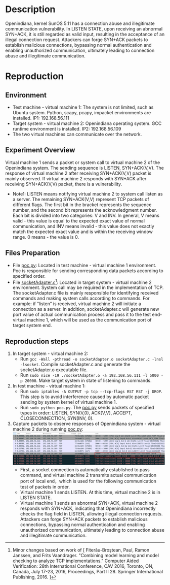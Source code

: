 # Description
Openindiana, kernel SunOS 5.11 has a connection abuse and illegitimate communication vulnerability. In LISTEN STATE, upon receiving an abnormal SYN+ACK, it is still regarded as valid input, resulting in the acceptance of an illegal connection request. Attackers can forge SYN+ACK packets to establish malicious connections, bypassing normal authentication and enabling unauthorized communication, ultimately leading to connection abuse and illegitimate communication.

# Reproduction
## Environment
* Test machine - virtual machine 1: The system is not limited, such as Ubuntu system. Python, scapy, pcapy, impacket environments are installed. IP1: 192.168.56.111 
* Target system - virtual machine 2: Openindiana operating system. GCC runtime environment is installed. IP2: 192.168.56.109
* The two virtual machines can communicate over the network.

## Experiment Overview
Virtual machine 1 sends a packet or system call to virtual machine 2 of the Openindiana system. The sending sequence is LISTEN, SYN+ACK(V,V). The response of virtual machine 2 after receiving SYN+ACK(V,V) packet is mainly observed. If virtual machine 2 responds with SYN+ACK after receiving SYN+ACK(V,V) packet, there is a vulnerability. 
* Note1: LISTEN means notifying virtual machine 2 to system call listen as a server. The remaining SYN+ACK(V,V) represent TCP packets of different flags. The first bit in the bracket represents the sequence number, and the second bit represents the acknowledgment number. Each bit is divided into two categories: V and INV. ​​In general​​, V means valid - this value is equal to the expected exact value of normal communication, and INV means invalid - this value does not exactly match the expected exact value and is within the receiving window range. 0 means - the value is 0.

## Files Preparation
* File [poc.py](https://github.com/zq-star/TCP-Vuln-Report/blob/master/Omnios-r151046-5.11/tcp-flag-validation/poc.py): Located in test machine - virtual machine 1 environment. Poc is responsible for sending corresponding data packets according to specified order. 
* File [socketAdapter.c](https://github.com/zq-star/TCP-Vuln-Report/blob/master/Omnios-r151046-5.11/SutAdapter/socketAdapter.c)[^socketAdapterCode]: Located in target system - virtual machine 2 environment. System call may be required in the implementation of TCP. The socketAdapter.c file is mainly responsible for identifying received commands and making system calls according to commands. For example: if “listen” is received, virtual machine 2 will initiate a connection as a server. In addition, socketAdapter.c will generate new port value of actual communication process and pass it to the test end-virtual machine 1, which will be used as the communication port of target system end.

## Reproduction steps
1. In target system - virtual machine 2:
   * Run `gcc -Wall -pthread -o socketAdapter.o socketAdapter.c -lnsl -lsocket`. Compile socketAdapter.c and generate the socketAdapter.o executable file. 
   * Run `sudo nice -19 ./socketAdapter.o -a 192.168.56.111 -l 5000 -p 20000`. Make target system in state of listening to commands.
2. In test machine - virtual machine 1:
   * Run `sudo iptables -A OUTPUT -p tcp --tcp-flags RST RST -j DROP`. This step is to avoid interference caused by automatic packet sending by system kernel of virtual machine 1.
   * Run `sudo python poc.py`. The [poc.py](https://github.com/zq-star/TCP-Vuln-Report/blob/master/Omnios-r151046-5.11/tcp-flag-validation/poc.py) sends packets of specified types in order: LISTEN, SYN(V,0), ACK(V,V), ACCEPT, CLOSECONNECTION, SYN(INV, 0).
3. Capture packets to observe responses of Openindiana system - virtual machine 2 during running [poc.py](https://github.com/zq-star/TCP-Vuln-Report/blob/master/Omnios-r151046-5.11/tcp-syn-in-fin-wait-1/poc.py):
![packets](https://github.com/zq-star/TCP-Vuln-Report/blob/master/Omnios-r151046-5.11/pictures/tcp-flag-validation.png)
   * First, a socket connection is automatically established to pass command, and virtual machine 2 transmits actual communication port of local end，which is used for the following communication test of packets in order.
   * Virtual machine 1 sends LISTEN. At this time, virtual machine 2 is in LISTEN STATE.
   * Virtual machine 1 sends an abnormal SYN+ACK, virtual machine 2 responds with SYN+ACK, indicating that Openindiana incorrectly checks the flag field in LISTEN, allowing illegal connection requests. Attackers can forge SYN+ACK packets to establish malicious connections, bypassing normal authentication and enabling unauthorized communication, ultimately leading to connection abuse and illegitimate communication.
  
[^socketAdapterCode]: Minor changes based on work of [ Fiterău-Broştean, Paul, Ramon Janssen, and Frits Vaandrager. "Combining model learning and model checking to analyze TCP implementations." Computer Aided Verification: 28th International Conference, CAV 2016, Toronto, ON, Canada, July 17-23, 2016, Proceedings, Part II 28. Springer International Publishing, 2016. ]




